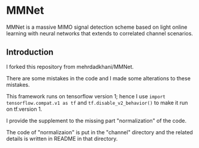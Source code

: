 # MMNet
MMNet is a massive MIMO signal detection scheme based on light online learning with neural networks that extends to correlated channel scenarios. 

## Introduction
I forked this repository from mehrdadkhani/MMNet.

There are some mistakes in the code and I made some alterations to these mistakes.

This framework runs on tensorflow version 1; hence I use `import tensorflow.compat.v1 as tf` and `tf.disable_v2_behavior()` to make it run on tf.version 1.  

I provide the supplement to the missing part "normalization" of the code.

The code of "normalizaion" is put in the "channel" directory and the related details is written in README in that directory.
